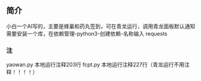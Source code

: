 ## 简介
小白一个AI写的，主要是蜂巢和药丸签到，可在青龙运行，调用青龙面板默认通知
需要安装一个库，在依赖管理-python3-创建依赖-名称输入 requests
### 注
yaowan.py
本地运行注释203行
fcpt.py
本地运行注释227行（青龙运行不用注释！！！！）
